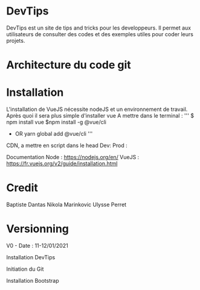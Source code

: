 # DevTips
DevTips est un site de tips and tricks pour les developpeurs.
Il permet aux utilisateurs de consulter des codes et des exemples utiles pour coder leurs projets. 

# Architecture du code git

# Installation
L'installation de VueJS nécessite nodeJS et un environnement de travail.
Après quoi il sera plus simple d'installer vue
A mettre dans le terminal :
''' 
$ npm install vue
$npm install -g @vue/cli
* OR
yarn global add @vue/cli
'''

CDN, a mettre en script dans le head
Dev: <script src="https://cdn.jsdelivr.net/npm/vue@2/dist/vue.js"></script>
Prod : <script src="https://cdn.jsdelivr.net/npm/vue@2.6.0"></script>

Documentation Node : https://nodejs.org/en/
VueJS :  https://fr.vuejs.org/v2/guide/installation.html

# Credit
Baptiste Dantas
Nikola Marinkovic
Ulysse Perret

# Versionning
V0 - Date : 11-12/01/2021

Installation DevTips

Initiation du Git

Installation Bootstrap

